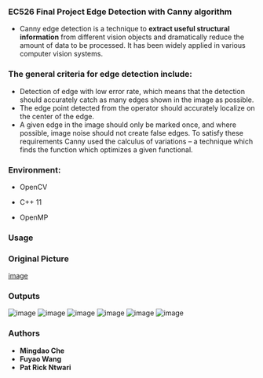 ### EC526 Final Project Edge Detection with Canny algorithm
- Canny edge detection is a technique to **extract useful structural information** from different vision objects and dramatically reduce the amount of data to be processed. It has been widely applied in various computer vision systems.

### The general criteria for edge detection include: 
- Detection of edge with low error rate, which means that the detection should accurately catch as many edges shown in the image as possible. 
- The edge point detected from the operator should accurately localize on the center of the edge.
- A given edge in the image should only be marked once, and where possible, image noise should not create false edges. To satisfy these requirements Canny used the calculus of variations – a technique which finds the function which optimizes a given functional.

### Environment:
- OpenCV

- C++ 11

- OpenMP

### Usage

### Original Picture

[image](https://github.com/wfystx/EC526_Project_Canny/blob/master/Documents/Readme_Images/phanSneeze.jpg) 

### Outputs
![image](https://github.com/wfystx/EC526_Project_Canny/blob/master/Documents/Readme_Images/general_1.PNG) 
![image](https://github.com/wfystx/EC526_Project_Canny/blob/master/Documents/Readme_Images/general_2.PNG) 
![image](https://github.com/wfystx/EC526_Project_Canny/blob/master/Documents/Readme_Images/general_3.PNG) 
![image](https://github.com/wfystx/EC526_Project_Canny/blob/master/Documents/Readme_Images/sobel_prewitt.PNG) 
![image](https://github.com/wfystx/EC526_Project_Canny/blob/master/Documents/Readme_Images/Sobel_Robert.PNG) 
![image](https://github.com/wfystx/EC526_Project_Canny/blob/master/Documents/Readme_Images/running_time.PNG) 

### Authors

* **Mingdao Che** 
* **Fuyao Wang** 
* **Pat Rick Ntwari**
